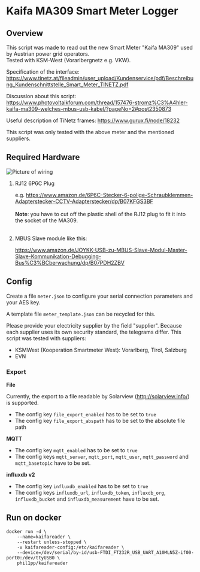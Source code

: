 # Kaifa MA309 Smart Meter Logger

## Overview

This script was made to read out the new Smart Meter "Kaifa MA309" used by Austrian power grid operators.<br>
Tested with KSM-West (Vorarlbergnetz e.g. VKW).

Specification of the interface:
https://www.tinetz.at/fileadmin/user_upload/Kundenservice/pdf/Beschreibung_Kundenschnittstelle_Smart_Meter_TINETZ.pdf

Discussion about this script:
https://www.photovoltaikforum.com/thread/157476-stromz%C3%A4hler-kaifa-ma309-welches-mbus-usb-kabel/?pageNo=2#post2350873

Useful description of TiNetz frames:
https://www.gurux.fi/node/18232

This script was only tested with the above meter and the mentioned suppliers.

## Required Hardware

![Picture of wiring](img/connection.png)

1. RJ12 6P6C Plug

    e.g. https://www.amazon.de/6P6C-Stecker-6-polige-Schraubklemmen-Adapterstecker-CCTV-Adapterstecker/dp/B07KFGS3BF
<br><br>
    **Note**: you have to cut off the plastic shell of the RJ12 plug to fit it into the socket of the MA309.
<br><br>
2. MBUS Slave module like this:

    https://www.amazon.de/JOYKK-USB-zu-MBUS-Slave-Modul-Master-Slave-Kommunikation-Debugging-Bus%C3%BCberwachung/dp/B07PDH2ZBV

## Config

Create a file `meter.json` to configure your serial connection 
parameters and your AES key.

A template file `meter_template.json` can be recycled for this.

Please provide your electricity supplier by the field "supplier". Because each supplier uses its own security standard, 
the telegrams differ. This script was tested with suppliers:
- KSMWest (Kooperation Smartmeter West): Vorarlberg, Tirol, Salzburg
- EVN

### Export

**File**

Currently, the export to a file readable by Solarview (http://solarview.info/)
is supported.

- The config key `file_export_enabled` has to be set to `true`
- The config key `file_export_abspath` has to be set to the absolute file path

**MQTT**

- The config key `mqtt_enabled` has to be set to `true`
- The config keys `mqtt_server`, `mqtt_port`,
  `mqtt_user`, `mqtt_password` and `mqtt_basetopic`
  have to be set.

**influxdb v2**

- The config key `influxdb_enabled` has to be set to `true`
- The config keys `influxdb_url`, `influxdb_token`,
  `influxdb_org`, `influxdb_bucket` and `influxdb_measurement`
  have to be set.
  
## Run on docker

```
docker run -d \
    --name=kaifareader \
    --restart unless-stopped \
    -v kaifareader-config:/etc/kaifareader \
    --device=/dev/serial/by-id/usb-FTDI_FT232R_USB_UART_A10MLN5Z-if00-port0:/dev/ttyUSB0 \
    phil1pp/kaifareader
```
